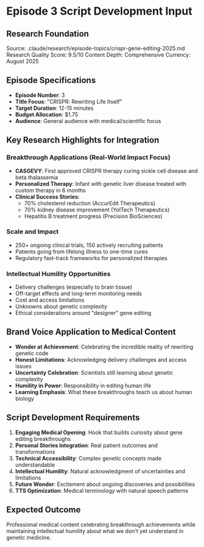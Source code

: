 # Episode 3 Script Development Input

## Research Foundation
Source: .claude/research/episode-topics/crispr-gene-editing-2025.md
Research Quality Score: 9.5/10
Content Depth: Comprehensive
Currency: August 2025

## Episode Specifications
- **Episode Number**: 3
- **Title Focus**: "CRISPR: Rewriting Life Itself"
- **Target Duration**: 12-15 minutes
- **Budget Allocation**: $1.75
- **Audience**: General audience with medical/scientific focus

## Key Research Highlights for Integration

### Breakthrough Applications (Real-World Impact Focus)
- **CASGEVY**: First approved CRISPR therapy curing sickle cell disease and beta thalassemia
- **Personalized Therapy**: Infant with genetic liver disease treated with custom therapy in 6 months
- **Clinical Success Stories**:
  - 70% cholesterol reduction (AccurEdit Therapeutics)
  - 70% kidney disease improvement (YolTech Therapeutics)
  - Hepatitis B treatment progress (Precision BioSciences)

### Scale and Impact
- 250+ ongoing clinical trials, 150 actively recruiting patients
- Patients going from lifelong illness to one-time cures
- Regulatory fast-track frameworks for personalized therapies

### Intellectual Humility Opportunities
- Delivery challenges (especially to brain tissue)
- Off-target effects and long-term monitoring needs
- Cost and access limitations
- Unknowns about genetic complexity
- Ethical considerations around "designer" gene editing

## Brand Voice Application to Medical Content
- **Wonder at Achievement**: Celebrating the incredible reality of rewriting genetic code
- **Honest Limitations**: Acknowledging delivery challenges and access issues
- **Uncertainty Celebration**: Scientists still learning about genetic complexity
- **Humility in Power**: Responsibility in editing human life
- **Learning Emphasis**: What these breakthroughs teach us about human biology

## Script Development Requirements
1. **Engaging Medical Opening**: Hook that builds curiosity about gene editing breakthroughs
2. **Personal Stories Integration**: Real patient outcomes and transformations
3. **Technical Accessibility**: Complex genetic concepts made understandable
4. **Intellectual Humility**: Natural acknowledgment of uncertainties and limitations
5. **Future Wonder**: Excitement about ongoing discoveries and possibilities
6. **TTS Optimization**: Medical terminology with natural speech patterns

## Expected Outcome
Professional medical content celebrating breakthrough achievements while maintaining intellectual humility about what we don't yet understand in genetic medicine.
